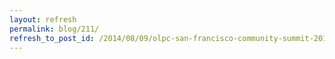 ```yaml
---
layout: refresh
permalink: blog/211/
refresh_to_post_id: /2014/08/09/olpc-san-francisco-community-summit-2014
---
```

